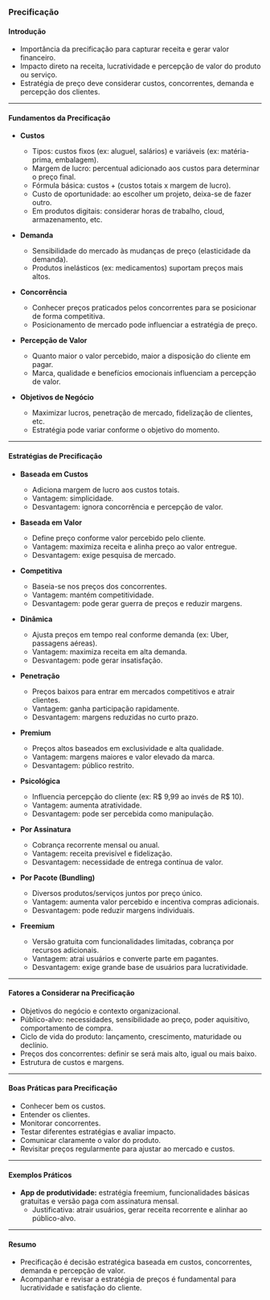 ### Precificação

#### Introdução

- Importância da precificação para capturar receita e gerar valor financeiro.
- Impacto direto na receita, lucratividade e percepção de valor do produto ou serviço.
- Estratégia de preço deve considerar custos, concorrentes, demanda e percepção dos clientes.

---

#### Fundamentos da Precificação

- **Custos**

  - Tipos: custos fixos (ex: aluguel, salários) e variáveis (ex: matéria-prima, embalagem).
  - Margem de lucro: percentual adicionado aos custos para determinar o preço final.
  - Fórmula básica: custos + (custos totais x margem de lucro).
  - Custo de oportunidade: ao escolher um projeto, deixa-se de fazer outro.
  - Em produtos digitais: considerar horas de trabalho, cloud, armazenamento, etc.

- **Demanda**

  - Sensibilidade do mercado às mudanças de preço (elasticidade da demanda).
  - Produtos inelásticos (ex: medicamentos) suportam preços mais altos.

- **Concorrência**

  - Conhecer preços praticados pelos concorrentes para se posicionar de forma competitiva.
  - Posicionamento de mercado pode influenciar a estratégia de preço.

- **Percepção de Valor**

  - Quanto maior o valor percebido, maior a disposição do cliente em pagar.
  - Marca, qualidade e benefícios emocionais influenciam a percepção de valor.

- **Objetivos de Negócio**
  - Maximizar lucros, penetração de mercado, fidelização de clientes, etc.
  - Estratégia pode variar conforme o objetivo do momento.

---

#### Estratégias de Precificação

- **Baseada em Custos**

  - Adiciona margem de lucro aos custos totais.
  - Vantagem: simplicidade.
  - Desvantagem: ignora concorrência e percepção de valor.

- **Baseada em Valor**

  - Define preço conforme valor percebido pelo cliente.
  - Vantagem: maximiza receita e alinha preço ao valor entregue.
  - Desvantagem: exige pesquisa de mercado.

- **Competitiva**

  - Baseia-se nos preços dos concorrentes.
  - Vantagem: mantém competitividade.
  - Desvantagem: pode gerar guerra de preços e reduzir margens.

- **Dinâmica**

  - Ajusta preços em tempo real conforme demanda (ex: Uber, passagens aéreas).
  - Vantagem: maximiza receita em alta demanda.
  - Desvantagem: pode gerar insatisfação.

- **Penetração**

  - Preços baixos para entrar em mercados competitivos e atrair clientes.
  - Vantagem: ganha participação rapidamente.
  - Desvantagem: margens reduzidas no curto prazo.

- **Premium**

  - Preços altos baseados em exclusividade e alta qualidade.
  - Vantagem: margens maiores e valor elevado da marca.
  - Desvantagem: público restrito.

- **Psicológica**

  - Influencia percepção do cliente (ex: R$ 9,99 ao invés de R$ 10).
  - Vantagem: aumenta atratividade.
  - Desvantagem: pode ser percebida como manipulação.

- **Por Assinatura**

  - Cobrança recorrente mensal ou anual.
  - Vantagem: receita previsível e fidelização.
  - Desvantagem: necessidade de entrega contínua de valor.

- **Por Pacote (Bundling)**

  - Diversos produtos/serviços juntos por preço único.
  - Vantagem: aumenta valor percebido e incentiva compras adicionais.
  - Desvantagem: pode reduzir margens individuais.

- **Freemium**
  - Versão gratuita com funcionalidades limitadas, cobrança por recursos adicionais.
  - Vantagem: atrai usuários e converte parte em pagantes.
  - Desvantagem: exige grande base de usuários para lucratividade.

---

#### Fatores a Considerar na Precificação

- Objetivos do negócio e contexto organizacional.
- Público-alvo: necessidades, sensibilidade ao preço, poder aquisitivo, comportamento de compra.
- Ciclo de vida do produto: lançamento, crescimento, maturidade ou declínio.
- Preços dos concorrentes: definir se será mais alto, igual ou mais baixo.
- Estrutura de custos e margens.

---

#### Boas Práticas para Precificação

- Conhecer bem os custos.
- Entender os clientes.
- Monitorar concorrentes.
- Testar diferentes estratégias e avaliar impacto.
- Comunicar claramente o valor do produto.
- Revisitar preços regularmente para ajustar ao mercado e custos.

---

#### Exemplos Práticos

- **App de produtividade:** estratégia freemium, funcionalidades básicas gratuitas e versão paga com assinatura mensal.
  - Justificativa: atrair usuários, gerar receita recorrente e alinhar ao público-alvo.

---

#### Resumo

- Precificação é decisão estratégica baseada em custos, concorrentes, demanda e percepção de valor.
- Acompanhar e revisar a estratégia de preços é fundamental para lucratividade e satisfação do cliente.
